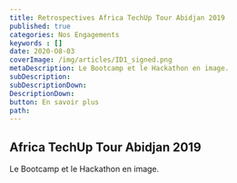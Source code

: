 ```yaml
---
title: Retrospectives Africa TechUp Tour Abidjan 2019
published: true
categories: Nos Engagements
keywords : []
date: 2020-O8-03
coverImage: /img/articles/ID1_signed.png
metaDescription: Le Bootcamp et le Hackathon en image.
subDescription: 
subDescriptionDown: 
DescriptionDown: 
button: En savoir plus
path:
---
```


##  Africa TechUp Tour Abidjan 2019

Le Bootcamp et le Hackathon en image.
